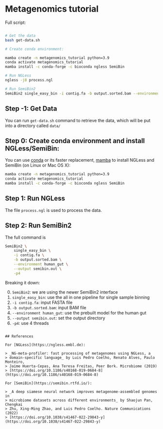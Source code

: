 # Metagenomics tutorial

Full script:

```bash

# Get the data
bash get-data.sh

# Create conda environment:

mamba create -n metagenomics_tutorial python=3.9
conda activate metagenomics_tutorial
mamba install -c conda-forge -c bioconda ngless SemiBin

# Run NGLess
ngless -j8 process.ngl

# Run SemiBin2
SemiBin2 single_easy_bin -i contig.fa -b output.sorted.bam --environment human_gut -p4 --output semibin.out

```

## Step -1: Get Data

You can run `get-data.sh` command to retrieve the data, which will be put into a directory called `data/`

## Step 0: Create conda environment and install NGLess/SemiBin:

You can use [conda](https://docs.conda.io/) or its faster replacement,
[mamba](https://mamba.readthedocs.io/) to install NGLess and SemiBin (on Linux
or Mac OS X):

```bash
mamba create -n metagenomics_tutorial python=3.9
conda activate metagenomics_tutorial
mamba install -c conda-forge -c bioconda ngless SemiBin
```

## Step 1: Run NGLess

The file `process.ngl` is used to process the data.

## Step 2: Run SemiBin2

The full command is

```bash
SemiBin2 \
    single_easy_bin \
    -i contig.fa \
    -b output.sorted.bam \
    --environment human_gut \
    --output semibin.out \
    -p4
```

Breaking it down:

0. `SemiBin2`: we are using the newer SemiBin2 interface
1. `single_easy_bin`: use the all in one pipeline for single sample binning
2. `-i contig.fa`: input FASTA file
3. `-b output.sorted.bam`: input BAM file
4. `--environment human_gut`: use the prebuilt model for the human gut
5. `--output semibin.out`: set the output directory
6. `-p4`: use 4 threads
```

## References

For [NGLess](https://ngless.embl.de):

> _NG-meta-profiler: fast processing of metagenomes using NGLess, a
> domain-specific language_ by Luis Pedro Coelho, Renato Alves, Paulo Monteiro,
> Jaime Huerta-Cepas, Ana Teresa Freitas, Peer Bork. Microbiome (2019)
> [https://doi.org/10.1186/s40168-019-0684-8](https://doi.org/10.1186/s40168-019-0684-8)

For [SemiBin](https://semibin.rtfd.io/):

> _A deep siamese neural network improves metagenome-assembled genomes in
> microbiome datasets across different environments_ by Shaojun Pan, Chengkai
> Zhu, Xing-Ming Zhao, and Luis Pedro Coelho. Nature Communications (2022)
> [https://doi.org/10.1038/s41467-022-29843-y](https://doi.org/10.1038/s41467-022-29843-y)

